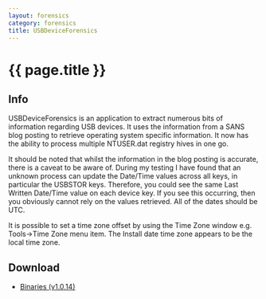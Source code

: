 ```yaml
---
layout: forensics
category: forensics
title: USBDeviceForensics
---
```


# {{ page.title }} #

## Info ##
USBDeviceForensics is an application to extract numerous bits of information regarding USB devices. It uses the information from a SANS blog posting to retrieve operating system specific information. It now has the ability to process multiple NTUSER.dat registry hives in one go. 

It should be noted that whilst the information in the blog posting is accurate, there is a caveat to be aware of. During my testing I have found that an unknown process can update the Date/Time values across all keys, in particular the USBSTOR keys. Therefore, you could see the same Last Written Date/Time value on each device key. If you see this occurring, then you obviously cannot rely on the values retrieved. All of the dates should be UTC. 

It is possible to set a time zone offset by using the Time Zone window e.g. Tools->Time Zone menu item. The Install date time zone appears to be the local time zone.
 
## Download ##

- [Binaries (v1.0.14)](/downloads/USBDeviceForensics.v1.0.14.zip)